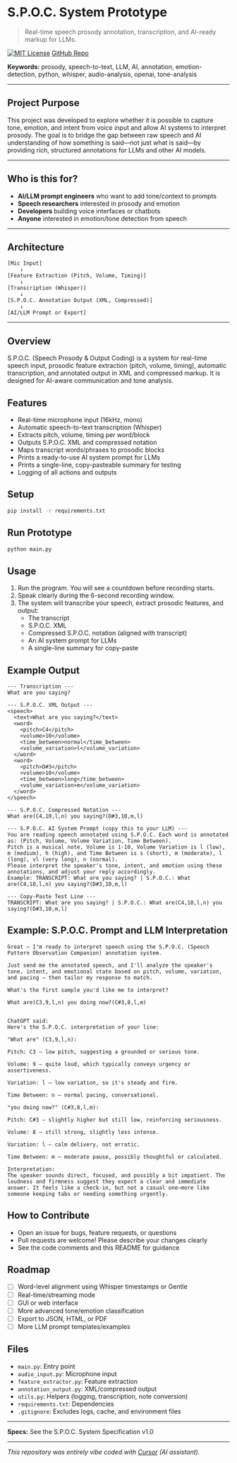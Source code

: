 # S.P.O.C. System Prototype

> Real-time speech prosody annotation, transcription, and AI-ready markup for LLMs.

[![MIT License](https://img.shields.io/badge/license-MIT-green.svg)](LICENSE)
[GitHub Repo](https://github.com/jbest2015/spoc-prosody)

**Keywords:** prosody, speech-to-text, LLM, AI, annotation, emotion-detection, python, whisper, audio-analysis, openai, tone-analysis

---

## Project Purpose
This project was developed to explore whether it is possible to capture tone, emotion, and intent from voice input and allow AI systems to interpret prosody. The goal is to bridge the gap between raw speech and AI understanding of how something is said—not just what is said—by providing rich, structured annotations for LLMs and other AI models.

---

## Who is this for?
- **AI/LLM prompt engineers** who want to add tone/context to prompts
- **Speech researchers** interested in prosody and emotion
- **Developers** building voice interfaces or chatbots
- **Anyone** interested in emotion/tone detection from speech

---

## Architecture
```
[Mic Input]
    ↓
[Feature Extraction (Pitch, Volume, Timing)]
    ↓
[Transcription (Whisper)]
    ↓
[S.P.O.C. Annotation Output (XML, Compressed)]
    ↓
[AI/LLM Prompt or Export]
```

---

## Overview
S.P.O.C. (Speech Prosody & Output Coding) is a system for real-time speech input, prosodic feature extraction (pitch, volume, timing), automatic transcription, and annotated output in XML and compressed markup. It is designed for AI-aware communication and tone analysis.

## Features
- Real-time microphone input (16kHz, mono)
- Automatic speech-to-text transcription (Whisper)
- Extracts pitch, volume, timing per word/block
- Outputs S.P.O.C. XML and compressed notation
- Maps transcript words/phrases to prosodic blocks
- Prints a ready-to-use AI system prompt for LLMs
- Prints a single-line, copy-pasteable summary for testing
- Logging of all actions and outputs

## Setup
```bash
pip install -r requirements.txt
```

## Run Prototype
```bash
python main.py
```

## Usage
1. Run the program. You will see a countdown before recording starts.
2. Speak clearly during the 6-second recording window.
3. The system will transcribe your speech, extract prosodic features, and output:
   - The transcript
   - S.P.O.C. XML
   - Compressed S.P.O.C. notation (aligned with transcript)
   - An AI system prompt for LLMs
   - A single-line summary for copy-paste

## Example Output
```
--- Transcription ---
What are you saying?

--- S.P.O.C. XML Output ---
<speech>
  <text>What are you saying?</text>
  <word>
    <pitch>C4</pitch>
    <volume>10</volume>
    <time_between>normal</time_between>
    <volume_variation>l</volume_variation>
  </word>
  <word>
    <pitch>D#3</pitch>
    <volume>10</volume>
    <time_between>long</time_between>
    <volume_variation>m</volume_variation>
  </word>
</speech>

--- S.P.O.C. Compressed Notation ---
What are(C4,10,l,n) you saying?(D#3,10,m,l)

--- S.P.O.C. AI System Prompt (copy this to your LLM) ---
You are reading speech annotated using S.P.O.C. Each word is annotated as: (Pitch, Volume, Volume Variation, Time Between).
Pitch is a musical note, Volume is 1-10, Volume Variation is l (low), m (medium), h (high), and Time Between is s (short), m (moderate), l (long), vl (very long), n (normal).
Please interpret the speaker's tone, intent, and emotion using these annotations, and adjust your reply accordingly.
Example: TRANSCRIPT: What are you saying? | S.P.O.C.: What are(C4,10,l,n) you saying?(D#3,10,m,l)

--- Copy-Paste Test Line ---
TRANSCRIPT: What are you saying? | S.P.O.C.: What are(C4,10,l,n) you saying?(D#3,10,m,l)
```

## Example: S.P.O.C. Prompt and LLM Interpretation
```
Great — I'm ready to interpret speech using the S.P.O.C. (Speech Pattern Observation Companion) annotation system.

Just send me the annotated speech, and I'll analyze the speaker's tone, intent, and emotional state based on pitch, volume, variation, and pacing — then tailor my response to match.

What's the first sample you'd like me to interpret?

What are(C3,9,l,n) you doing now?(C#3,8,l,m)


ChatGPT said:
Here's the S.P.O.C. interpretation of your line:

"What are" (C3,9,l,n):

Pitch: C3 — low pitch, suggesting a grounded or serious tone.

Volume: 9 — quite loud, which typically conveys urgency or assertiveness.

Variation: l — low variation, so it's steady and firm.

Time Between: n — normal pacing, conversational.

"you doing now?" (C#3,8,l,m):

Pitch: C#3 — slightly higher but still low, reinforcing seriousness.

Volume: 8 — still strong, slightly less intense.

Variation: l — calm delivery, not erratic.

Time Between: m — moderate pause, possibly thoughtful or calculated.

Interpretation:
The speaker sounds direct, focused, and possibly a bit impatient. The loudness and firmness suggest they expect a clear and immediate answer. It feels like a check-in, but not a casual one—more like someone keeping tabs or needing something urgently.
```

## How to Contribute
- Open an issue for bugs, feature requests, or questions
- Pull requests are welcome! Please describe your changes clearly
- See the code comments and this README for guidance

## Roadmap
- [ ] Word-level alignment using Whisper timestamps or Gentle
- [ ] Real-time/streaming mode
- [ ] GUI or web interface
- [ ] More advanced tone/emotion classification
- [ ] Export to JSON, HTML, or PDF
- [ ] More LLM prompt templates/examples

## Files
- `main.py`: Entry point
- `audio_input.py`: Microphone input
- `feature_extractor.py`: Feature extraction
- `annotation_output.py`: XML/compressed output
- `utils.py`: Helpers (logging, transcription, note conversion)
- `requirements.txt`: Dependencies
- `.gitignore`: Excludes logs, cache, and environment files

---

**Specs:** See the S.P.O.C. System Specification v1.0

---

*This repository was entirely vibe coded with [Cursor](https://www.cursor.so) (AI assistant).* 